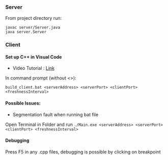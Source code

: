 ### Server

From project directory run:

```shell
javac server/Server.java
java server.Server
```

### Client

#### Set up C++ in Visual Code

- Video Tutorial : [Link](https://www.youtube.com/watch?v=DMWD7wfhgNY)

In command prompt (without <>):

```shell
build_client.bat <serverAddress> <serverPort> <clientPort> <freshnessInterval>
```

#### Possible Issues:

- Segmentation fault when running bat file

Open Terminal in Folder and run `./Main.exe <serverAddress> <serverPort> <clientPort> <freshnessInterval>`

#### Debugging

Press F5 in any .cpp files, debugging is possible by clicking on breakpoint
